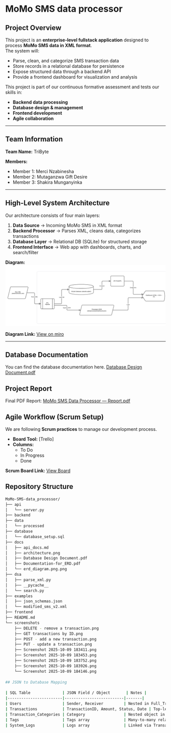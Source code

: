 #  MoMo SMS data processor

##  Project Overview
This project is an **enterprise-level fullstack application** designed to process **MoMo SMS data in XML format**.  
The system will:
- Parse, clean, and categorize SMS transaction data  
- Store records in a relational database for persistence  
- Expose structured data through a backend API  
- Provide a frontend dashboard for visualization and analysis  

This project is part of our continuous formative assessment and tests our skills in:
- **Backend data processing**
- **Database design & management**
- **Frontend development**
- **Agile collaboration**

---

##  Team Information
**Team Name:** TriByte 

**Members:**
- Member 1: Merci Nzabinesha
- Member 2: Mutaganzwa Gift Desire 
- Member 3: Shakira Munganyinka 

---

## High-Level System Architecture
Our architecture consists of four main layers:  

1. **Data Source** → Incoming MoMo SMS in XML format  
2. **Backend Processor** → Parses XML, cleans data, categorizes transactions  
3. **Database Layer** → Relational DB (SQLite) for structured storage  
4. **Frontend Interface** → Web app with dashboards, charts, and search/filter  

 **Diagram:**  
![System Architecture](docs/architecture.png)  

 **Diagram Link:** [View on miro ](https://miro.com/app/board/uXjVJLVGmFo=/)

---

## Database Documentation
You can find the database documentation here.
[Database Design Document.pdf](https://github.com/user-attachments/files/22433689/Database.Design.Document.pdf)

## Project Report
Final PDF Report: [MoMo SMS Data Processor — Report.pdf](https://github.com/user-attachments/files/22902606/MoMo.SMS.Data.Processor.Report.pdf)


## Agile Workflow (Scrum Setup)
We are following **Scrum practices** to manage our development process.  

- **Board Tool:** [Trello]  
- **Columns:**  
  - To Do  
  - In Progress  
  - Done  

 **Scrum Board Link:** [View Board](https://trello.com/b/avGAlbms/momo-sms-dataprocessor)  


##  Repository Structure 
```bash
MoMo-SMS-data_processor/
├── api
│   └── server.py
├── backend
├── data
│   └── processed
├── database
│   └── database_setup.sql
├── docs
│   ├── api_docs.md
│   ├── architecture.png
│   ├── Database Design Document.pdf
│   ├── Documentation-for_ERD.pdf
│   └── erd_diagram.png.png
├── dsa
│   ├── parse_xml.py
│   ├── __pycache__
│   └── search.py
├── examples
│   ├── json_schemas.json
│   └── modified_sms_v2.xml
├── frontend
├── README.md
└── screenshots
    ├── DELETE - remove a transaction.png
    ├── GET transactions by ID.png
    ├── POST - add a new transaction.png
    ├── PUT - update a transaction.png
    ├── Screenshot 2025-10-09 183411.png
    ├── Screenshot 2025-10-09 183453.png
    ├── Screenshot 2025-10-09 183752.png
    ├── Screenshot 2025-10-09 183926.png
    └── Screenshot 2025-10-09 184146.png

## JSON to Database Mapping

| SQL Table              | JSON Field / Object       | Notes |
|------------------------|--------------------------|-------|
| Users                  | Sender, Receiver         | Nested in Full_Transaction |
| Transactions           | TransactionID, Amount, Status, Date | Top-level fields in Full_Transaction |
| Transaction_Categories | Category                 | Nested object in Full_Transaction |
| Tags                   | Tags array               | Many-to-many relation |
| System_Logs            | Logs array               | Linked via TransactionID |
